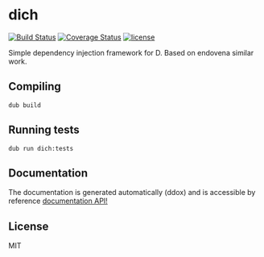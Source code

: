 # dich
[![Build Status](https://travis-ci.org/LLC-CERERIS/dich.svg?branch=master)](https://travis-ci.org/LLC-CERERIS/dich) [![Coverage Status](https://coveralls.io/repos/github/LLC-CERERIS/dich/badge.svg)](https://coveralls.io/github/LLC-CERERIS/dich) [![license](https://img.shields.io/github/license/mashape/apistatus.svg)](yaml-d)

Simple dependency injection framework for D. Based on endovena similar work.

## Compiling
```
dub build
```

## Running tests
```
dub run dich:tests
```

## Documentation

The documentation is generated automatically (ddox) and is accessible by reference [documentation API!](https://llc-cereris.github.io/dich/)

## License

MIT
